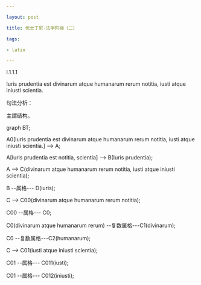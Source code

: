 ```yaml
---

layout: post

title: 优士丁尼-法学阶梯（二）

tags:

- latin

---
```


I.1.1.1

Iuris prudentia est divinarum atque humanarum rerum notitia, iusti atque iniusti scientia.

句法分析：

主謂结构。

<div class="mermaid">

graph BT;

A0[Iuris prudentia est divinarum atque humanarum rerum notitia, iusti atque iniusti scientia.] --> A;

A[Iuris prudentia est notitia, scientia] --> B(Iuris prudentia);

A --> C(divinarum atque humanarum rerum notitia, iusti atque iniusti scientia);

B --属格--- D(iuris);

C --> C00(divinarum atque humanarum rerum notitia);

C00 --属格--- C0;

C0(divinarum atque humanarum rerum) --复数属格---C1(divinarum);

C0 --复数属格---C2(humanarum);

C --> C01(iusti atque iniusti scientia);

C01 --属格--- C011(iusti);

C01 --属格--- C012(iniusti);

</div>


